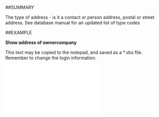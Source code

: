 

##SUMMARY


The type of address - is it a contact or person address, postal or street address. See database manual for an updated list of type codes



##EXAMPLE

**Show address of ownercompany**

This text may be copied to the notepad, and saved as a *.vbs file. Remember to change the login information.

![](../../Examples/vbs/SOAddress.vbs.txt)





